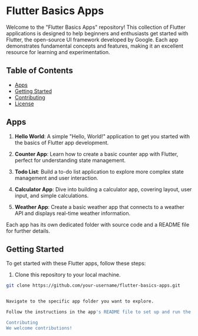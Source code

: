 
# Flutter Basics Apps

Welcome to the "Flutter Basics Apps" repository! This collection of Flutter applications is designed to help beginners and enthusiasts get started with Flutter, the open-source UI framework developed by Google. Each app demonstrates fundamental concepts and features, making it an excellent resource for learning and experimentation.

## Table of Contents

- [Apps](#apps)
- [Getting Started](#getting-started)
- [Contributing](#contributing)
- [License](#license)

## Apps

1. **Hello World**: A simple "Hello, World!" application to get you started with the basics of Flutter app development.

2. **Counter App**: Learn how to create a basic counter app with Flutter, perfect for understanding state management.

3. **Todo List**: Build a to-do list application to explore more complex state management and user interaction.

4. **Calculator App**: Dive into building a calculator app, covering layout, user input, and simple calculations.

5. **Weather App**: Create a basic weather app that connects to a weather API and displays real-time weather information.

Each app has its own dedicated folder with source code and a README file for further details.

## Getting Started

To get started with these Flutter apps, follow these steps:

1. Clone this repository to your local machine.

```bash
git clone https://github.com/your-username/flutter-basics-apps.git


Navigate to the specific app folder you want to explore.

Follow the instructions in the app's README file to set up and run the app on your development environment.

Contributing
We welcome contributions!

